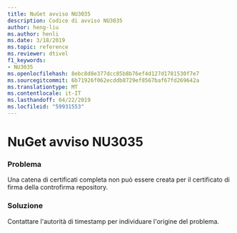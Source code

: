 ```yaml
---
title: NuGet avviso NU3035
description: Codice di avviso NU3035
author: heng-liu
ms.author: henli
ms.date: 3/18/2019
ms.topic: reference
ms.reviewer: dtivel
f1_keywords:
- NU3035
ms.openlocfilehash: 8ebc8d8e377dcc85b8b76ef4d127d1781530f7e7
ms.sourcegitcommit: 6b71926f062ecddb8729ef8567baf67fd269642a
ms.translationtype: MT
ms.contentlocale: it-IT
ms.lasthandoff: 04/22/2019
ms.locfileid: "59931553"
---
```

# <a name="nuget-warning-nu3035"></a>NuGet avviso NU3035

### <a name="issue"></a>Problema

Una catena di certificati completa non può essere creata per il certificato di firma della controfirma repository.


### <a name="solution"></a>Soluzione

Contattare l'autorità di timestamp per individuare l'origine del problema.